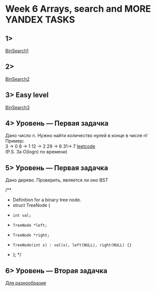 ﻿# Week 6 Arrays, search and MORE YANDEX TASKS  
   
## 1> 
[BinSearch1](http://informatics.mccme.ru/mod/statements/view.php?id=192)
 

## 2> 
[BinSearch2](http://informatics.mccme.ru/mod/statements/view3.php?id=192&chapterid=4)

## 3> Easy level
[BinSearch3](http://informatics.mccme.ru/mod/statements/view3.php?id=192&chapterid=111728)
  
## 4> Уровень — Первая задачка  
Дано число n. Нужно найти количество нулей в конце в числе n!  
Пример:  
3 -> 0
8 -> 1
12 -> 2
29 -> 6
31-> 7
[leetcode](https://leetcode.com/problems/factorial-trailing-zeroes/description/)  
(P.S. За O(logn) по времени)
  
## 5> Уровень — Первая задачка  
Дано дерево. Проверить, является ли оно BST  
  
/**  
 * Definition for a binary tree node.  
 * struct TreeNode {  
 *     int val;  
 *     TreeNode *left;  
 *     TreeNode *right;  
 *     TreeNode(int x) : val(x), left(NULL), right(NULL) {}  
 * };
 */    
 

## 6> Уровень — Вторая задачка  
[Для разнообразия](https://leetcode.com/problems/is-graph-bipartite/description/)   


